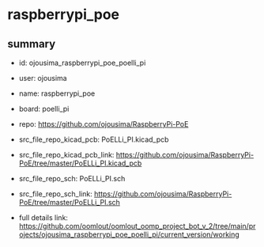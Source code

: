 # raspberrypi_poe
 
## summary 
* id: ojousima_raspberrypi_poe_poelli_pi
* user: ojousima
* name: raspberrypi_poe
* board: poelli_pi
* repo: https://github.com/ojousima/RaspberryPi-PoE
* src_file_repo_kicad_pcb: PoELLi_PI.kicad_pcb
* src_file_repo_kicad_pcb_link: https://github.com/ojousima/RaspberryPi-PoE/tree/master/PoELLi_PI.kicad_pcb


* src_file_repo_sch: PoELLi_PI.sch
* src_file_repo_sch_link: https://github.com/ojousima/RaspberryPi-PoE/tree/master/PoELLi_PI.sch
* full details link: https://github.com/oomlout/oomlout_oomp_project_bot_v_2/tree/main/projects/ojousima_raspberrypi_poe_poelli_pi/current_version/working  







